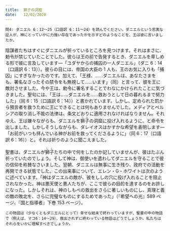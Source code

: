 ```yaml
---
title:  獅子の洞窟
date:   12/02/2020
---
```


`問4: ダニエル 6：12～25（口語訳 6：11～24）を読んでください。ダニエルという忠実な証人が、神にとっていかに力強い存在であったかを示すどのようなことを、王は彼に言いましたか。`

陰謀者たちはすぐにダニエルが祈っているところを見つけます。それはまさに、勅令が禁じていたことでした。彼らは王の前で告発するとき、ダニエルを卑しめる形で彼に言及しています―「ユダヤからの捕囚の一人ダニエル」（ダニ 6：14〔口語訳 6：13〕）。彼らの目には、帝国の大臣の 1 人も、王のお気に入りも「捕囚」にすぎなかったのです。加えて、「王様、……ダニエルは、あなたさまをも、署名なさったその禁令をも無視して……います」（同）と言って、彼を王に敵対させました。今や王は、勅令に署名することでわなにかけられたことに気づきました。聖句には、「王は……ダニエルを……救おうとして日の暮れるまで努力した」（同 6：15〔口語訳 6：14〕）と書かれています。しかし、定められた罰から預言者を救うために王にできることは何もありませんでした。メディアとペルシアの取り消し不能の法律は、条文どおりに適用されなければなりません。それゆえ、王は嫌々ながらも、ダニエルを<ruby>獅<rt>し</rt>子<rt>し</rt>の洞窟に投げ入れるように、と命令を出しました。しかしそうしながらも、ダレイオスはかすかな希望を表明します―「お前がいつも拝んでいる神がお前を救ってくださるように」（同 6：17〔口語訳 6：16〕）と。それは祈りのように聞こえました。

聖書は、ダニエルが<ruby>獅<rt>し</rt>子<rt>し</rt></ruby>たちの中で何をしたのか記していませんが、彼はたぶん祈っていたのでしょう。そして神は、御使いを遣わしてダニエルを守ることで彼の信仰を称賛なさいました。翌朝、ダニエルは無事に生き残り、政府での活動を再開できる状態でした。この出来事について、エレン・G・ホワイトは次のように述べています。「神はダニエルの敵が、彼をししの穴に投げ入れることを阻止されなかった。神は悪天使と悪人たちが、ここで彼らの目的を達するのをお許しになった。しかしそれは、神のしもべの救出をさらに著しいものにし、真理と義の敵の敗北を、さらに完璧なものにするためであった」（『希望への光』589 ページ、『国と指導者』下巻 153 ページ）。

`この物語は（少なくともダニエルにとって）幸せな結末で終わっていますが、聖書の中の物語で（例えば、マコ6：14～29）、救出されずに終わっている物語はどうでしょうか。私たちはそれらをいかに理解すべきでしょうか。`
